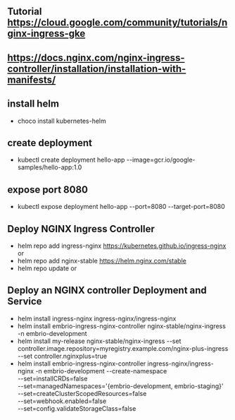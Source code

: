 ## Tutorial https://cloud.google.com/community/tutorials/nginx-ingress-gke
## https://docs.nginx.com/nginx-ingress-controller/installation/installation-with-manifests/
## install helm
- choco install kubernetes-helm

## create deployment
- kubectl create deployment hello-app --image=gcr.io/google-samples/hello-app:1.0

## expose port 8080
- kubectl expose deployment hello-app --port=8080 --target-port=8080

## Deploy NGINX Ingress Controller
- helm repo add ingress-nginx https://kubernetes.github.io/ingress-nginx or
- helm repo add nginx-stable https://helm.nginx.com/stable
- helm repo update or 

## Deploy an NGINX controller Deployment and Service
- helm install ingress-nginx ingress-nginx/ingress-nginx
- helm install embrio-ingress-nginx-controller nginx-stable/nginx-ingress -n embrio-development 
- helm install my-release nginx-stable/nginx-ingress --set controller.image.repository=myregistry.example.com/nginx-plus-ingress --set controller.nginxplus=true
- helm install embrio-ingress-nginx-controller ingress-nginx/ingress-nginx -n embrio-development --create-namespace \
  --set=installCRDs=false \
  --set=managedNamespaces='{embrio-development, embrio-staging}' \
  --set=createClusterScopedResources=false \
  --set=webhook.enabled=false \
  --set=config.validateStorageClass=false